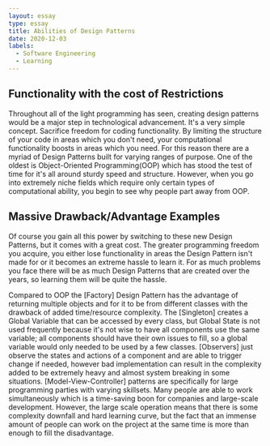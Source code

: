 ```yaml
---
layout: essay
type: essay
title: Abilities of Design Patterns
date: 2020-12-03
labels:
  - Software Engineering
  - Learning
---
```

## Functionality with the cost of Restrictions
Throughout all of the light programming has seen, creating design patterns would be a major step in technological advancement. It's a very simple concept. Sacrifice freedom for coding functionality. By limiting the structure of your code in areas which you don't need, your computational functionality boosts in areas which you need. For this reason there are a myriad of Design Patterns built for varying ranges of purpose. One of the oldest is Object-Oriented Programming(OOP) which has stood the test of time for it's all around sturdy speed and structure. However, when you go into extremely niche fields which require only certain types of computational ability, you begin to see why people part away from OOP.

## Massive Drawback/Advantage Examples
Of course you gain all this power by switching to these new Design Patterns, but it comes with a great cost. The greater programming freedom you acquire, you either lose functionality in areas the Design Pattern isn't made for or it becomes an extreme hassle to learn it. For as much problems you face there will be as much Design Patterns that are created over the years, so learning them will be quite the hassle. 

Compared to OOP the [Factory] Design Pattern has the advantage of returning multiple objects and for it to be from different classes with the drawback of added time/resource complexity. The [Singleton] creates a Global Variable that can be accessed by every class, but Global State is not used frequently because it's not wise to have all components use the same variable; all components should have their own issues to fill, so a global variable would only needed to be used by a few classes. [Observers] just observe the states and actions of a component and are able to trigger change if needed, however bad implementation can result in the complexity added to be extremely heavy and almost system breaking in some situations. [Model-View-Controller] patterns are specifically for large programming parties with varying skillsets. Many people are able to work simultaneously which is a time-saving boon for companies and large-scale development. However, the large scale operation means that there is some complexity downfall and hard learning curve, but the fact that an immense amount of people can work on the project at the same time is more than enough to fill the disadvantage. 
